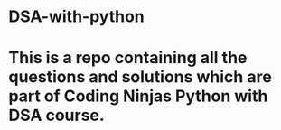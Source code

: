# DSA-with-python
# This is a repo containing all the questions and solutions which are part of Coding Ninjas Python with DSA course.
